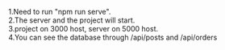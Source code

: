 1.Need to run "npm run serve". <br>
2.The server and the project will start. <br>
3.project on 3000 host, server on 5000 host. <br>
4.You can see the database through /api/posts and /api/orders <br>


